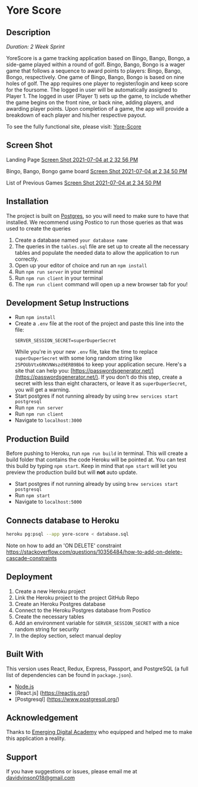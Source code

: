 # Yore Score

## Description

_Duration: 2 Week Sprint_

YoreScore is a game tracking application based on Bingo, Bango, Bongo, a side-game played within a round of golf. Bingo, Bango, Bongo is a wager game that follows a sequence to award points to players: Bingo, Bango, Bongo, respectively. One game of Bingo, Bango, Bongo is based on nine holes of golf. The app requires one player to register/login and keep score for the foursome. The logged in user will be automatically assigned to Player 1. The logged in user (Player 1) sets up the game, to include whether the game begins on the front nine, or back nine, adding players, and awarding player points. Upon completion of a game, the app will provide a breakdown of each player and his/her respective payout. 

To see the fully functional site, please visit: [Yore-Score](www.heroku.com)

## Screen Shot
Landing Page
[Screen Shot 2021-07-04 at 2 32 56 PM](https://user-images.githubusercontent.com/44621153/124397318-cfa7f300-dcd4-11eb-9f7c-118f22a95d4b.png)

Bingo, Bango, Bongo game board
[Screen Shot 2021-07-04 at 2 34 50 PM](https://user-images.githubusercontent.com/44621153/124397422-58bf2a00-dcd5-11eb-9495-652f00f0944f.png)

List of Previous Games
[Screen Shot 2021-07-04 at 2 34 50 PM](https://user-images.githubusercontent.com/44621153/124397373-10077100-dcd5-11eb-9f6e-db579f65ebea.png)


## Installation

The project is built on [Postgres](https://www.postgresql.org/download/), so you will need to make sure to have that installed. We recommend using Postico to run those queries as that was used to create the queries

1. Create a database named `your database name`
2. The queries in the `tables.sql` file are set up to create all the necessary tables and populate the needed data to allow the application to run correctly.
3. Open up your editor of choice and run an `npm install`
4. Run `npm run server` in your terminal
5. Run `npm run client` in your terminal
6. The `npm run client` command will open up a new browser tab for you!


## Development Setup Instructions

- Run `npm install`
- Create a `.env` file at the root of the project and paste this line into the file:
  ```
  SERVER_SESSION_SECRET=superDuperSecret
  ```
  While you're in your new `.env` file, take the time to replace `superDuperSecret` with some long random string like `25POUbVtx6RKVNWszd9ERB9Bb6` to keep your application secure. Here's a site that can help you: [https://passwordsgenerator.net/](https://passwordsgenerator.net/). If you don't do this step, create a secret with less than eight characters, or leave it as `superDuperSecret`, you will get a warning.
- Start postgres if not running already by using `brew services start postgresql`
- Run `npm run server`
- Run `npm run client`
- Navigate to `localhost:3000`

## Production Build

Before pushing to Heroku, run `npm run build` in terminal. This will create a build folder that contains the code Heroku will be pointed at. You can test this build by typing `npm start`. Keep in mind that `npm start` will let you preview the production build but will **not** auto update.

- Start postgres if not running already by using `brew services start postgresql`
- Run `npm start`
- Navigate to `localhost:5000`

## Connects database to Heroku
```bash
heroku pg:psql --app yore-score < database.sql
```
Note on how to add an 'ON DELETE' constraint 
https://stackoverflow.com/questions/10356484/how-to-add-on-delete-cascade-constraints

## Deployment

1. Create a new Heroku project
1. Link the Heroku project to the project GitHub Repo
1. Create an Heroku Postgres database
1. Connect to the Heroku Postgres database from Postico
1. Create the necessary tables
1. Add an environment variable for `SERVER_SESSION_SECRET` with a nice random string for security
1. In the deploy section, select manual deploy

## Built With
This version uses React, Redux, Express, Passport, and PostgreSQL (a full list of dependencies can be found in `package.json`).

- [Node.js](https://nodejs.org/en/)
- [React.js] (https://reactjs.org/)
- [Postgresql] (https://www.postgresql.org/)

## Acknowledgement
Thanks to [Emerging Digital Academy](https://www.emergingacademy.org/) who equipped and helped me to make this application a reality.

## Support
If you have suggestions or issues, please email me at [davidvinson018@gmail.com](www.google.com)
